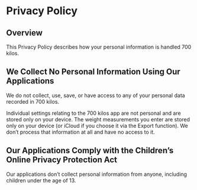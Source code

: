 # Privacy Policy

## Overview

This Privacy Policy describes how your personal information is handled 700
kilos.

## We Collect No Personal Information Using Our Applications

We do not collect, use, save, or have access to any of your personal data
recorded in 700 kilos.

Individual settings relating to the 700 kilos app are not personal and are
stored only on your device. The weight measurements you enter are stored only
on your device (or iCloud if you choose it via the Export function). We don’t
process that information at all and have no access to it.

## Our Applications Comply with the Children’s Online Privacy Protection Act

Our applications don’t collect personal information from anyone, including
children under the age of 13.
